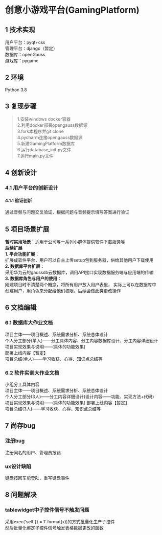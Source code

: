 # 创意小游戏平台(GamingPlatform)

## 1 技术实现
用户平台：pyqt+css  
管理平台：django（暂定）  
数据库：openGauss  
游戏库：pygame

## 2 环境
Python 3.8

## 3 复现步骤
> 1.安装windows docker容器  
> 2.利用docker部署opengauss数据源  
> 3.fork本程序并git clone  
> 4.pycharm连接opengauss数据源  
> 5.新建GamingPlatform数据库  
> 6.运行database_init.py文件  
> 7.运行main.py文件

## 4 创新设计
### 4.1 用户平台的创新设计
#### 4.1.1 验证创新
通过音频与问题交叉验证，根据问题与音频提示填写答案进行验证

## 5 项目场景扩展
**暂时实用场景**：适用于公司等一系列小群体提供软件下载服务等  
**后续扩展**  
**1. 平台功能扩展**：  
扩展成软件平台，用户可以自主上传setup包到服务器，供给其他用户下载使用  
**2. 数据库平台扩展**：  
采用华为云的gaussdb云数据库，调用API接口实现数据服务端与应用端的传输  
**3. 数据库角色与用户的使用**：  
刚建项目时不清楚两个概念，将所有用户放入用户表里，
实际上可以在数据库中创建用户，用角色来分配给他们权限，后续会做此类更改操作

## 6 文档编辑
### 6.1 数据库大作业文档
项目主体——项目概述、系统需求分析、系统总体设计  
个人分工部分(单人)——分工具体内容、分工内容数据库设计、分工内容详细设计  
项目实现效果与说明——(具体的功能效果)  
部署上线内容【暂定】  
项目总结(单人)——学习收获、心得、知识点总结等
### 6.2 软件实训大作业文档
小组分工具体内容  
项目主体——项目概述、系统需求分析、系统总体设计  
个人分工部分(3人)——分工内容详细设计(设计内容——功能、实现方法+代码)    
项目实现效果与说明——(具体的功能效果)
部署上线内容【暂定】  
项目总结(3人)——学习收获、心得、知识点总结等

## 7 尚存bug
### 注册bug
注册同名的用户、管理员报错
### ux设计缺陷
键盘按回车能登陆，重写键盘事件


## 8 问题解决
### tablewidget中子控件信号不触发问题
采用exec('self.{} = 1'.format(x))的方式批量化生产子控件  
然后批量化绑定子控件信号触发表格数据更改的函数
